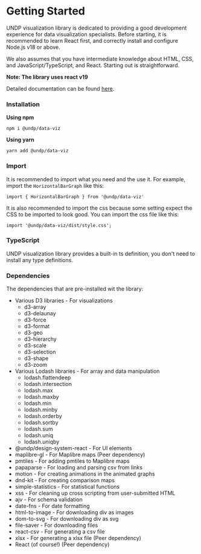 # Getting Started

UNDP visualization library is dedicated to providing a good development experience for data visualization specialists. Before starting, it is recommended to learn React first, and correctly install and configure Node.js v18 or above. 

We also assumes that you have intermediate knowledge about HTML, CSS, and JavaScript/TypeScript, and React. Starting out is straightforward.

__Note: The library uses react v19__

Detailed documentation can be found [here](https://dataviz.design.undp.org).

### Installation
__Using npm__
```
npm i @undp/data-viz
```


__Using yarn__
```
yarn add @undp/data-viz
```

### Import
It is recommended to import what you need and the use it. For example, import the `HorizontalBarGraph` like this:
```
import { HorizontalBarGraph } from '@undp/data-viz'
```


It is also recommended to import the css because some setting expect the CSS to be imported to look good. You can import the css file like this: 
```
import '@undp/data-viz/dist/style.css';
```

### TypeScript
UNDP visualization library provides a built-in ts definition, you don't need to install any type definitions.

### Dependencies
The dependencies that are pre-installed wit the library:
* Various D3 libraries - For visualizations
    * d3-array
    * d3-delaunay
    * d3-force
    * d3-format
    * d3-geo
    * d3-hierarchy
    * d3-scale
    * d3-selection
    * d3-shape
    * d3-zoom
* Various Lodash libraries - For array and data manipulation
    * lodash.flattendeep
    * lodash.intersection
    * lodash.max
    * lodash.maxby
    * lodash.min
    * lodash.minby
    * lodash.orderby
    * lodash.sortby
    * lodash.sum
    * lodash.uniq
    * lodash.uniqby
* @undp/design-system-react - For UI elements
* maplibre-gl - For Maplibre maps (Peer dependency)
* pmtiles - For adding pmtiles to Maplibre maps
* papaparse - For loading and parsing csv from links
* motion - For creating animations in the animated graphs
* dnd-kit - For creating comparison maps
* simple-statistics - For statistical functions
* xss - For cleaning up cross scripting from user-submitted HTML
* ajv - For schema validation
* date-fns - For date formatting
* html-to-image - For downloading div as images
* dom-to-svg - For downloading div as svg
* file-saver - For downloading files
* react-csv - For generating a csv file
* xlsx - For generating a xlsx file (Peer dependency)
* React (of course!) (Peer dependency)